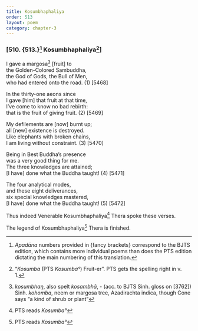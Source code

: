 ```yaml
---
title: Kosumbhaphaliya
order: 513
layout: poem
category: chapter-3
---
```


### \[510. {513.}[^1] Kosumbhaphaliya[^2]\]

I gave a margosa[^3] \[fruit\] to  
the Golden-Colored Sambuddha,  
the God of Gods, the Bull of Men,  
who had entered onto the road. (1) \[5468\]

In the thirty-one aeons since  
I gave \[him\] that fruit at that time,  
I’ve come to know no bad rebirth:  
that is the fruit of giving fruit. (2) \[5469\]

My defilements are \[now\] burnt up;  
all \[new\] existence is destroyed.  
Like elephants with broken chains,  
I am living without constraint. (3) \[5470\]

Being in Best Buddha’s presence  
was a very good thing for me.  
The three knowledges are attained;  
\[I have\] done what the Buddha taught! (4) \[5471\]

The four analytical modes,  
and these eight deliverances,  
six special knowledges mastered,  
\[I have\] done what the Buddha taught! (5) \[5472\]

Thus indeed Venerable Kosumbhaphaliya[^4] Thera spoke these verses.

The legend of Kosumbhaphaliya[^5] Thera is finished.

[^1]: *Apadāna* numbers provided in {fancy brackets} correspond to the BJTS edition, which contains more individual poems than does the PTS edition dictating the main numbering of this translation.

[^2]: “*Kosumba* (PTS *Kosumba°*) Fruit-er”. PTS gets the spelling right in v. 1.

[^3]: *kosumbhaŋ*, also spelt *kosambhā*, - (acc. to BJTS Sinh. gloss on \[3762\]) Sinh. *kohomba*, neem or margosa tree, Azadirachta indica, though Cone says “a kind of shrub or plant”

[^4]: PTS reads *Kosumba°*

[^5]: PTS reads *Kosumba°*
